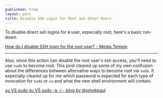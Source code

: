 ```yaml
---
published: true
layout: post
title: Disable SSH Login for Root and Other Users
---
```


To disable direct ssh logins for a user, especially root, here's a basic run-down.

[How do I disable SSH login for the root user? - Media Temple](https://mediatemple.net/community/products/dv/204643810/how-do-i-disable-ssh-login-for-the-root-user)

---

Also, since this action can disable the root user's ssh access, you'll need to use `sudo` to become root. This post cleared up some of my own confusion about the differences between alternative ways to become root via `sudo`. It expecially cleared up for me which password is expected for each type of invocation for `sudo` or `su` and what the new shell environment will contain.

[su VS sudo su VS sudo -u -i - blog by @johnkpaul](http://johnkpaul.tumblr.com/post/19841381351/su-vs-sudo-su-vs-sudo-u-i)

